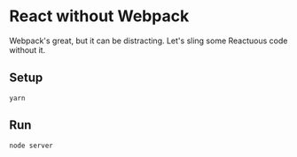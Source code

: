 # React without Webpack

Webpack's great, but it can be distracting.  Let's sling some Reactuous code
without it.

## Setup

`yarn`

## Run

`node server`
